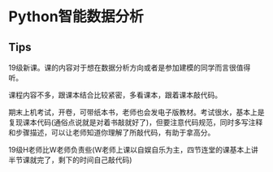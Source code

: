 # Python智能数据分析

## Tips

19级新课。课的内容对于想在数据分析方向或者是参加建模的同学而言很值得听。

课程内容不多，跟课本结合比较紧密，多看课本，跟着课本敲代码。

期末上机考试，开卷，可带纸本书，老师也会发电子版教材。考试很水，基本上是复现课本代码(通俗点说就是对着书敲就好了)，但要注意代码规范，同时多写注释和步骤描述，可以让老师知道你理解了所敲代码，有助于拿高分。

19级H老师比W老师负责些(W老师上课以自娱自乐为主，四节连堂的课基本上讲半节课就完了，剩下的时间自己敲代码)